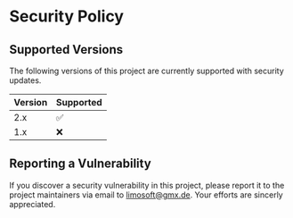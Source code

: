 # Security Policy

## Supported Versions

The following versions of this project are currently supported with security updates.

| Version | Supported          |
| ------- | ------------------ |
| 2.x   | :white_check_mark: |
| 1.x   | :x:                |

## Reporting a Vulnerability

If you discover a security vulnerability in this project, please report it to the project maintainers via email to limosoft@gmx.de. Your efforts are sincerly appreciated.
